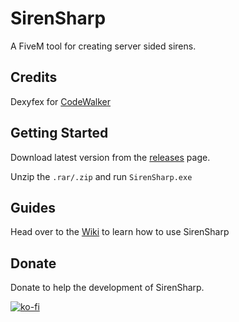 
# SirenSharp

A FiveM tool for creating server sided sirens.




## Credits

Dexyfex for [CodeWalker](https://github.com/dexyfex/CodeWalker)


## Getting Started

Download latest version from the [releases](https://github.com/BJDubb/SirenSharp/releases/latest) page.

Unzip the `.rar/.zip` and run `SirenSharp.exe`




    
## Guides

Head over to the [Wiki](https://github.com/BJDubb/SirenSharp/wiki/Guides) to learn how to use SirenSharp



## Donate

Donate to help the development of SirenSharp.

[![ko-fi](https://ko-fi.com/img/githubbutton_sm.svg)](https://ko-fi.com/T6T0L425H)
